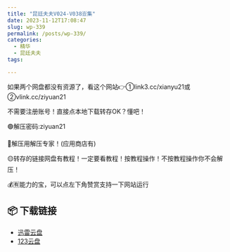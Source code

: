 ```yaml
---
title: "昆廷夫夫V024-V038🈴集"
date: 2023-11-12T17:08:47
slug: wp-339
permalink: /posts/wp-339/
categories:
  - 精华
  - 昆廷夫夫
tags:

---
```


如果两个网盘都没有资源了，看这个网站👉①link3.cc/xianyu21或②vlink.cc/ziyuan21

不需要注册账号！直接点本地下载转存OK？懂吧！

🟢解压密码:ziyuan21

🔵解压用解压专家！(应用商店有)

🟡转存的链接网盘有教程！一定要看教程！按教程操作！不按教程操作你不会解压！

💰🈶能力的宝，可以点左下角赞赏支持一下网站运行

## 📦 下载链接
- [迅雷云盘](https://blziyuan21.com/pay-download/339?key=d5ebde3078&down_id=0)
- [123云盘](https://blziyuan21.com/pay-download/339?key=d5ebde3078&down_id=1)

